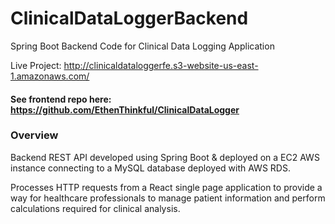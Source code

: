 # ClinicalDataLoggerBackend
Spring Boot Backend Code for Clinical Data Logging Application

Live Project: http://clinicaldataloggerfe.s3-website-us-east-1.amazonaws.com/
#### See frontend repo here: https://github.com/EthenThinkful/ClinicalDataLogger

### Overview
Backend REST API developed using Spring Boot & deployed on a EC2 AWS instance connecting to a MySQL database deployed with AWS RDS.

Processes HTTP requests from a React single page application to provide a way for healthcare professionals to manage patient information and perform calculations required for clinical analysis.
